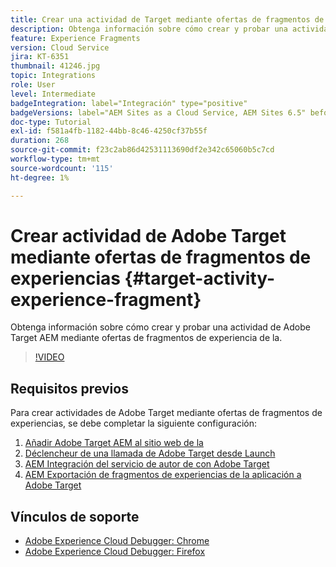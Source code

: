 ```yaml
---
title: Crear una actividad de Target mediante ofertas de fragmentos de experiencias
description: Obtenga información sobre cómo crear y probar una actividad de Adobe Target AEM mediante ofertas de Fragmento de experiencia de.
feature: Experience Fragments
version: Cloud Service
jira: KT-6351
thumbnail: 41246.jpg
topic: Integrations
role: User
level: Intermediate
badgeIntegration: label="Integración" type="positive"
badgeVersions: label="AEM Sites as a Cloud Service, AEM Sites 6.5" before-title="false"
doc-type: Tutorial
exl-id: f581a4fb-1182-44bb-8c46-4250cf37b55f
duration: 268
source-git-commit: f23c2ab86d42531113690df2e342c65060b5c7cd
workflow-type: tm+mt
source-wordcount: '115'
ht-degree: 1%

---
```


# Crear actividad de Adobe Target mediante ofertas de fragmentos de experiencias {#target-activity-experience-fragment}

Obtenga información sobre cómo crear y probar una actividad de Adobe Target AEM mediante ofertas de fragmentos de experiencia de la.

>[!VIDEO](https://video.tv.adobe.com/v/41246?quality=12&learn=on)

## Requisitos previos

Para crear actividades de Adobe Target mediante ofertas de fragmentos de experiencias, se debe completar la siguiente configuración:

1. [Añadir Adobe Target AEM al sitio web de la](./add-target-launch-extension.md)
1. [Déclencheur de una llamada de Adobe Target desde Launch](./load-and-fire-target.md)
1. [AEM Integración del servicio de autor de con Adobe Target](./setup-aem-target-cloud-service.md)
1. [AEM Exportación de fragmentos de experiencias de la aplicación a Adobe Target](./export-experience-fragment-target.md)

## Vínculos de soporte

* [Adobe Experience Cloud Debugger: Chrome](https://chrome.google.com/webstore/detail/adobe-experience-platform/bfnnokhpnncpkdmbokanobigaccjkpob)
* [Adobe Experience Cloud Debugger: Firefox](https://addons.mozilla.org/en-US/firefox/addon/adobe-experience-platform-dbg/)
